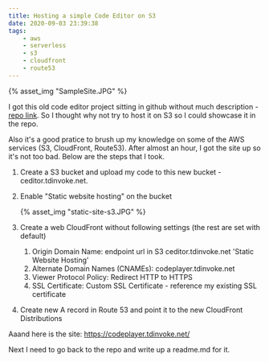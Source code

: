 ```yaml
---
title: Hosting a simple Code Editor on S3
date: 2020-09-03 23:39:38
tags:
    - aws
    - serverless
    - s3
    - cloudfront
    - route53
---
```

{% asset_img "SampleSite.JPG" %}

I got this old code editor project sitting in github without much description - [repo link](https://github.com/tduong10101/codePlayer). So I thought why not try to host it on S3 so I could showcase it in the repo.

Also it's a good pratice to brush up my knowledge on some of the AWS services (S3, CloudFront, Route53). After almost an hour, I got the site up so it's not too bad. Below are the steps that I took.

1. Create a S3 bucket and upload my code to this new bucket - ceditor.tdinvoke.net.
2. Enable "Static website hosting" on the bucket
    
    {% asset_img "static-site-s3.JPG" %}
3. Create a web CloudFront without following settings (the rest are set with default)
   1. Origin Domain Name: endpoint url in S3 ceditor.tdinvoke.net 'Static Website Hosting'
   2. Alternate Domain Names (CNAMEs): codeplayer.tdinvoke.net
   3. Viewer Protocol Policy: Redirect HTTP to HTTPS
   4. SSL Certificate: Custom SSL Certificate - reference my existing SSL certificate
4. Create new A record in Route 53 and point it to the new CloudFront Distributions

Aaand here is the site: https://codeplayer.tdinvoke.net/

Next I need to go back to the repo and write up a readme.md for it.